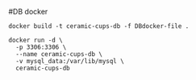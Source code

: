 #DB docker

```
docker build -t ceramic-cups-db -f DBdocker-file .
```

```
docker run -d \
  -p 3306:3306 \
  --name ceramic-cups-db \
  -v mysql_data:/var/lib/mysql \
  ceramic-cups-db
```
